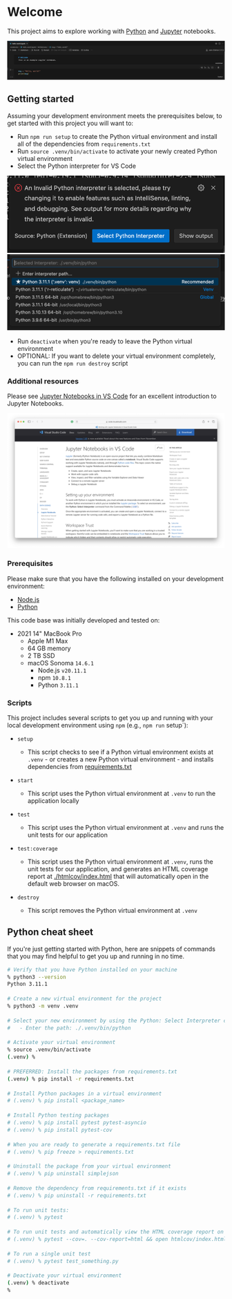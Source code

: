 # Welcome

This project aims to explore working with [Python](https://www.python.org) and [Jupyter](https://pypi.org/project/jupyter/) notebooks.

![Screenshot of a Jupyter notebook in VS Code](./screenshots/screenshot.png)

## Getting started

Assuming your development environment meets the prerequisites below, to get started with this project you will want to:

- Run `npm run setup` to create the Python virtual environment and install all of the dependencies from `requirements.txt`
- Run `source .venv/bin/activate` to activate your newly created Python virtual environment
- Select the Python interpreter for VS Code

![Screenshot of being prompted to select a Python interpreter for VS Code](./screenshots/vscode-select-python-interpreter-00.png)
![Screenshot of selecting the Python interpreter at ./.venv/bin/python for VS Code](./screenshots/vscode-select-python-interpreter-01.png)

- Run `deactivate` when you're ready to leave the Python virtual environment
- OPTIONAL: If you want to delete your virtual environment completely, you can run the `npm run destroy` script

### Additional resources

Please see [Jupyter Notebooks in VS Code](https://code.visualstudio.com/docs/datascience/jupyter-notebooks) for an excellent introduction to Jupyter Notebooks.

![Screenshot of the Jupyter Notebooks in VS Code guide](./screenshots/jupyter-notebooks-in-vs-code.png)

### Prerequisites

Please make sure that you have the following installed on your development environment:

- [Node.js](https://nodejs.org/en)
- [Python](https://www.python.org)

This code base was initially developed and tested on:

- 2021 14" MacBook Pro
  - Apple M1 Max
  - 64 GB memory
  - 2 TB SSD
  - macOS Sonoma `14.6.1`
    - Node.js `v20.11.1`
    - npm `10.8.1`
    - Python `3.11.1`

### Scripts

This project includes several scripts to get you up and running with your local development environment using `npm` (e.g., `npm run` setup`):

- `setup`

  - This script checks to see if a Python virtual environment exists at `.venv` - or creates a new Python virtual environment - and installs dependencies from [requirements.txt](./requirements.txt)

- `start`

  - This script uses the Python virtual environment at `.venv` to run the application locally

- `test`

  - This script uses the Python virtual environment at `.venv` and runs the unit tests for our application

- `test:coverage`

  - This script uses the Python virtual environment at `.venv`, runs the unit tests for our application, and generates an HTML coverage report at [./htmlcov/index.html](./htmlcov/index.html) that will automatically open in the default web browser on macOS.

- `destroy`
  - This script removes the Python virtual environment at `.venv`

## Python cheat sheet

If you're just getting started with Python, here are snippets of commands that you may find helpful to get you up and running in no time.

```sh
# Verify that you have Python installed on your machine
% python3 --version
Python 3.11.1

# Create a new virtual environment for the project
% python3 -m venv .venv

# Select your new environment by using the Python: Select Interpreter command in VS Code
#   - Enter the path: ./.venv/bin/python

# Activate your virtual environment
% source .venv/bin/activate
(.venv) %

# PREFERRED: Install the packages from requirements.txt
(.venv) % pip install -r requirements.txt

# Install Python packages in a virtual environment
# (.venv) % pip install <package_name>

# Install Python testing packages
# (.venv) % pip install pytest pytest-asyncio
# (.venv) % pip install pytest-cov

# When you are ready to generate a requirements.txt file
# (.venv) % pip freeze > requirements.txt

# Uninstall the package from your virtual environment
# (.venv) % pip uninstall simplejson

# Remove the dependency from requirements.txt if it exists
# (.venv) % pip uninstall -r requirements.txt

# To run unit tests:
# (.venv) % pytest

# To run unit tests and automatically view the HTML coverage report on macOS:
# (.venv) % pytest --cov=. --cov-report=html && open htmlcov/index.html

# To run a single unit test
# (.venv) % pytest test_something.py

# Deactivate your virtual environment
(.venv) % deactivate
% 
```

